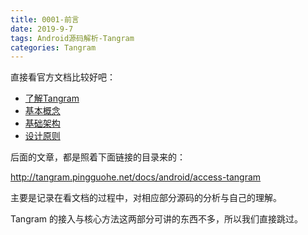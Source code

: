 ```yaml
---
title: 0001-前言
date: 2019-9-7
tags: Android源码解析-Tangram
categories: Tangram
---
```


直接看官方文档比较好吧：

- [了解Tangram](http://tangram.pingguohe.net/docs/basic-concept/history)
- [基本概念](http://tangram.pingguohe.net/docs/basic-concept/concept)
- [基础架构](http://tangram.pingguohe.net/docs/basic-concept/structure)
- [设计原则](http://tangram.pingguohe.net/docs/basic-concept/principle)

后面的文章，都是照着下面链接的目录来的：

http://tangram.pingguohe.net/docs/android/access-tangram

主要是记录在看文档的过程中，对相应部分源码的分析与自己的理解。

Tangram 的接入与核心方法这两部分可讲的东西不多，所以我们直接跳过。

